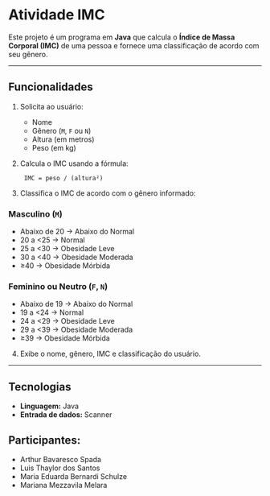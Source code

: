 # Atividade IMC

Este projeto é um programa em **Java** que calcula o **Índice de Massa Corporal (IMC)** de uma pessoa e fornece uma classificação de acordo com seu gênero.

---

## Funcionalidades

1. Solicita ao usuário:
   - Nome
   - Gênero (`M`, `F` ou `N`)
   - Altura (em metros)
   - Peso (em kg)

2. Calcula o IMC usando a fórmula:  

		IMC = peso / (altura²)


3. Classifica o IMC de acordo com o gênero informado:

### Masculino (`M`)
- Abaixo de 20 → Abaixo do Normal  
- 20 a <25 → Normal  
- 25 a <30 → Obesidade Leve  
- 30 a <40 → Obesidade Moderada  
- ≥40 → Obesidade Mórbida  

### Feminino ou Neutro (`F`, `N`)
- Abaixo de 19 → Abaixo do Normal  
- 19 a <24 → Normal  
- 24 a <29 → Obesidade Leve  
- 29 a <39 → Obesidade Moderada  
- ≥39 → Obesidade Mórbida  

4. Exibe o nome, gênero, IMC e classificação do usuário.

---

## Tecnologias

- **Linguagem:** Java  
- **Entrada de dados:** Scanner

## Participantes:
- Arthur Bavaresco Spada
- Luis Thaylor dos Santos
- Maria Eduarda Bernardi Schulze
- Mariana Mezzavila Melara
